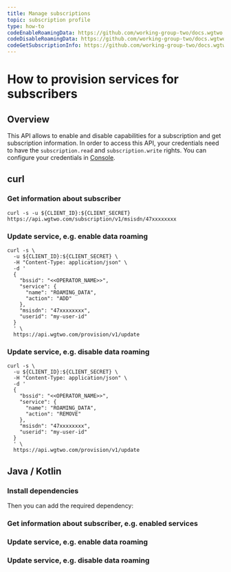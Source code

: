 ```yaml
---
title: Manage subscriptions
topic: subscription profile
type: how-to
codeEnableRoamingData: https://github.com/working-group-two/docs.wgtwo.com/blob/master/examples/provision/src/main/kotlin/EnableRoamingData.kt
codeDisableRoamingData: https://github.com/working-group-two/docs.wgtwo.com/blob/master/examples/provision/src/main/kotlin/DisableRoamingData.kt
codeGetSubscriptionInfo: https://github.com/working-group-two/docs.wgtwo.com/blob/master/examples/provision/src/main/kotlin/GetSubscriptionInfo.kt
---
```


# How to provision services for subscribers

## Overview

This API allows to enable and disable capabilities for a subscription and get subscription information.
In order to access this API, your credentials need to have the `subscription.read` and `subscription.write` rights.
You can configure your credentials in [Console](https://console.wgtwo.com/api-keys-redirect).

<DemoConfigurer />

## curl

### Get information about subscriber
```shell script
curl -s -u ${CLIENT_ID}:${CLIENT_SECRET} https://api.wgtwo.com/subscription/v1/msisdn/47xxxxxxxx
```

### Update service, e.g. enable data roaming
```shell script
curl -s \
  -u ${CLIENT_ID}:${CLIENT_SECRET} \
  -H "Content-Type: application/json" \
  -d '
  {
    "bssid": "<<OPERATOR_NAME>>",
    "service": {
      "name": "ROAMING_DATA",
      "action": "ADD"
    },
    "msisdn": "47xxxxxxxx",
    "userid": "my-user-id"
  }
  ' \
  https://api.wgtwo.com/provision/v1/update
```

### Update service, e.g. disable data roaming
```shell script
curl -s \
  -u ${CLIENT_ID}:${CLIENT_SECRET} \
  -H "Content-Type: application/json" \
  -d '
  {
    "bssid": "<<OPERATOR_NAME>>",
    "service": {
      "name": "ROAMING_DATA",
      "action": "REMOVE"
    },
    "msisdn": "47xxxxxxxx",
    "userid": "my-user-id"
  }
  ' \
  https://api.wgtwo.com/provision/v1/update
```

## Java / Kotlin

### Install dependencies
<JitpackDependency />

Then you can add the required dependency:

<ClientDependencies :clients="['rest']"/>

### Get information about subscriber, e.g. enabled services
<GithubCode :to="$frontmatter.codeGetSubscriptionInfo" />

### Update service, e.g. enable data roaming
<GithubCode :to="$frontmatter.codeEnableRoamingData" />

### Update service, e.g. disable data roaming
<GithubCode :to="$frontmatter.codeDisableRoamingData" />
